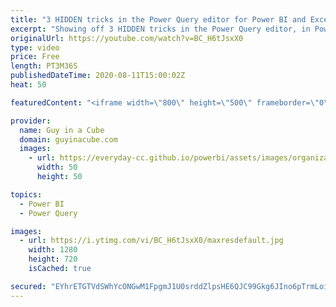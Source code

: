 ```yaml
---
title: "3 HIDDEN tricks in the Power Query editor for Power BI and Excel"
excerpt: "Showing off 3 HIDDEN tricks in the Power Query editor, in Power BI and Excel, that you may not have known about. Little things that take Power Query to the NEXT LEVEL!  📢 Become a member: https://guyinacu.be/membership \r \r *******************\r \r Want to take your Power BI skills to the next level? We"
originalUrl: https://youtube.com/watch?v=BC_H6tJsxX0
type: video
price: Free
length: PT3M36S
publishedDateTime: 2020-08-11T15:00:02Z
heat: 50

featuredContent: "<iframe width=\"800\" height=\"500\" frameborder=\"0\" src=\"https://www.youtube.com/embed/BC_H6tJsxX0\" allow=\"accelerometer; autoplay; encrypted-media; gyroscope; picture-in-picture\" allowfullscreen></iframe>"

provider:
  name: Guy in a Cube
  domain: guyinacube.com
  images:
    - url: https://everyday-cc.github.io/powerbi/assets/images/organizations/guyinacube.com-50x50.jpg
      width: 50
      height: 50

topics:
  - Power BI
  - Power Query

images:
  - url: https://i.ytimg.com/vi/BC_H6tJsxX0/maxresdefault.jpg
    width: 1280
    height: 720
    isCached: true

secured: "EYhrETGTVdSWhYcONGwM1FpgmJ1U0srddZlpsHE6QJC99Gkg6JIno6pTrmLoiuhyZRxy/mGM0KCpPT0vkuyb1Jfk3Mp3FdwH8SqwgtJHS4FzjmcZUPlerbFagZea+nxfdWfow6OGCjPkkiqetbP6SJ9xe4cfXfjGXOqm9QrFhZh/IBrp3NIbIlujcyoHT4pFzo7CptyBcbOWl1o3YtIwnQ2OWJ96WOt/e79FoeUplgrowewb2f3W1yGQcPi5nSOTSVGtn2sR1+O9/ne89WLyRmhoAGkz0/PzanaRCamlD4J3x8NTn3ua9aFVe5lE9XHBUWXVhVeJEmabs/MmEKLmnOw3kP6Td70UsSIeIj7ctYXroFeTUNCyVVWHcNdn/GqpY/f1RzE6BKeaHMcWb1a4cWs9M8GOBpNsEET1ARdpVT8=;eobE1ideHdTQYzRlwfYB6w=="
---
```


